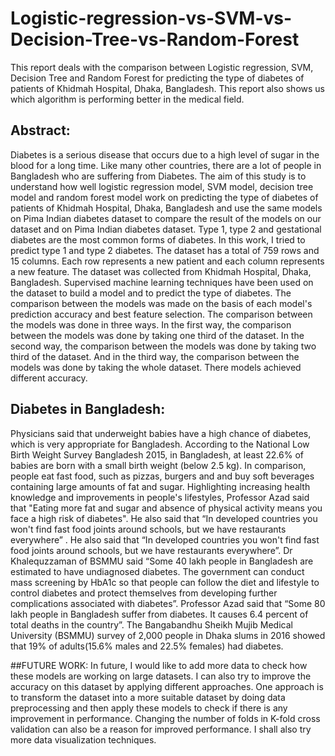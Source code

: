 # Logistic-regression-vs-SVM-vs-Decision-Tree-vs-Random-Forest

This report deals with the comparison between Logistic regression, SVM, Decision Tree and Random Forest for predicting the type of diabetes of patients of Khidmah Hospital, Dhaka, Bangladesh. This report also shows us which algorithm is performing better in the medical field.

## Abstract:
Diabetes is a serious disease that occurs due to a high level of sugar in the blood for a long time. Like many other countries, there are a lot of people in Bangladesh who are suffering from Diabetes. The aim of this study is to understand how well logistic regression model, SVM model, decision tree model and random forest model work on predicting the type of diabetes of patients of Khidmah Hospital, Dhaka, Bangladesh and use the same models on Pima Indian diabetes dataset to compare the result of the models on our dataset and on Pima Indian diabetes dataset. Type 1, type 2 and gestational diabetes are the most common forms of diabetes. In this work, I tried to predict type 1 and type 2 diabetes. The dataset has a total of 759 rows and 15 columns. Each row represents a new patient and each column represents a new feature. The dataset was collected from Khidmah Hospital, Dhaka, Bangladesh. Supervised machine learning techniques have been used on the dataset to build a model and to predict the type of diabetes. The comparison between the models was made on the basis of each model's prediction accuracy and best feature selection. The comparison between the models was done in three ways. In the first way, the comparison between the models was done by taking one third of the dataset. In the second way, the comparison between the models was done by taking two third of the dataset. And in the third way, the comparison between the models was done by taking the whole dataset. There models achieved different accuracy.

## Diabetes in Bangladesh:
Physicians said that underweight babies have a high chance of diabetes, which is very appropriate for Bangladesh. According to the National Low Birth Weight Survey Bangladesh 2015, in Bangladesh, at least 22.6% of babies are born with a small birth weight (below 2.5 kg). In comparison, people eat fast food, such as pizzas, burgers and and buy soft beverages containing large amounts of fat and sugar. Highlighting increasing health knowledge and improvements in people's lifestyles, Professor Azad said that "Eating more fat and sugar and absence of physical activity means you face a high risk of diabetes". He also said that “In developed countries you won't find fast food joints around schools, but we have restaurants everywhere” . He also said that “In developed countries you won't find fast food joints around schools, but we have restaurants everywhere”. Dr Khalequzzaman of BSMMU said “Some 40 lakh people in Bangladesh are estimated to have undiagnosed diabetes. The government can conduct mass screening by HbA1c so that people can follow the diet and lifestyle to control diabetes and protect themselves from developing further complications associated with diabetes”. Professor Azad said that “Some 80 lakh people in Bangladesh suffer from diabetes. It causes 6.4 percent of total deaths in the country”. The Bangabandhu Sheikh Mujib Medical University (BSMMU) survey of 2,000 people in Dhaka slums in 2016 showed that 19% of adults(15.6% males and 22.5% females) had diabetes. 

##FUTURE WORK:
In future, I would like to add more data to check how these models are working on large datasets. I can also try to improve the accuracy on this dataset by applying different approaches. One approach is to transform the dataset into a more suitable dataset by doing data preprocessing and then apply these models to check if there is any improvement in performance. Changing the number of folds in K-fold cross validation can also be a reason for improved performance. I shall also try more data visualization techniques.



